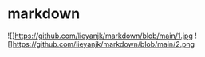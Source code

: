# markdown
![]https://github.com/lieyanjk/markdown/blob/main/1.jpg
![]https://github.com/lieyanjk/markdown/blob/main/2.png
